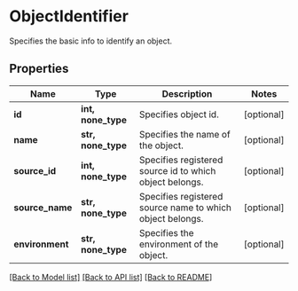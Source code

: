 # ObjectIdentifier

Specifies the basic info to identify an object.

## Properties
Name | Type | Description | Notes
------------ | ------------- | ------------- | -------------
**id** | **int, none_type** | Specifies object id. | [optional] 
**name** | **str, none_type** | Specifies the name of the object. | [optional] 
**source_id** | **int, none_type** | Specifies registered source id to which object belongs. | [optional] 
**source_name** | **str, none_type** | Specifies registered source name to which object belongs. | [optional] 
**environment** | **str, none_type** | Specifies the environment of the object. | [optional] 

[[Back to Model list]](../README.md#documentation-for-models) [[Back to API list]](../README.md#documentation-for-api-endpoints) [[Back to README]](../README.md)


